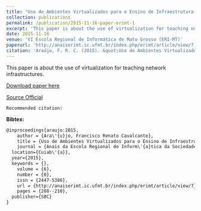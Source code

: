 ```yaml
---
title: "Uso de Ambientes Virtualizados para o Ensino de Infraestrutura de Redes"
collection: publications
permalink: /publication/2015-11-16-paper-erimt-1
excerpt: 'This paper is about the use of virtualization for teaching network infrastructures.'
date: 2015-11-16
venue: 'VI Escola Regional de Informática de Mato Grosso (ERI-MT)'
paperurl: 'http://anaiserimt.ic.ufmt.br/index.php/erimt/article/view/7'
citation: 'Araújo, F. R. C. (2015). &quot;Uso de Ambientes Virtualizados para o Ensino de Infraestrutura de Redes.&quot; <i>In VI Escola Regional de Informática de Mato Grosso (ERI-MT)</i>. (pp. 208–210). Cuiabá, MT: SBC.'
---
```

This paper is about the use of virtualization for teaching network infrastructures.

[Download paper here](https://renato2012.github.io/files/2015-erimt-1.pdf)

[Source Official](http://anaiserimt.ic.ufmt.br/index.php/erimt/article/view/7)

`Recommended citation:`

**Bibtex:**

```tex
@inproceedings{araujo:2015,
	author = {Ara\'{u}jo, Francisco Renato Cavalcante},
	title = {Uso de Ambientes Virtualizados para o Ensino de Infraestrutura de Redes},
	journal = {Anais da Escola Regional de Inform\'{a}tica da Sociedade Brasileira  de Computa\c{c}\~{a}o (SBC) -- Regional de Mato Grosso},
  location={Cuiab\'{a}},
  year={2015},
  keywords = {},
	volume = {6},
	number = {0},
	issn = {2447-5386},
	url = {http://anaiserimt.ic.ufmt.br/index.php/erimt/article/view/7},
	pages = {208--210},
  publisher={SBC}
}
```
